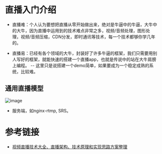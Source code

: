 # 直播入门介绍

* 直播难：个人认为要想把直播从零开始做出来，绝对是牛逼中的牛逼，大牛中的大牛，因为直播中运用到的技术难点非常之多，视频/音频处理，图形处理，视频/音频压缩，CDN分发，即时通讯等技术，每一个技术都够你学几年的。

* 直播易：已经有各个领域的大牛，封装好了许多牛逼的框架，我们只需要用别人写好的框架，就能快速的搭建一个直播app，也就是传说中的站在大牛肩膀上编程。 -- 这里只是说搭建一个demo简单，如果要成为一个稳定成熟的系统，比较难。

## 通用直播模型

![image](https://github.com/user-attachments/assets/3e3ee8fc-07e6-4d03-b830-61befb1206bf)

* 服务端，如nginx-rtmp, SRS。


# 参考链接

- [视频直播技术大全、直播架构、技术原理和实现思路方案整理](https://cloud.tencent.com/developer/article/2107274)
